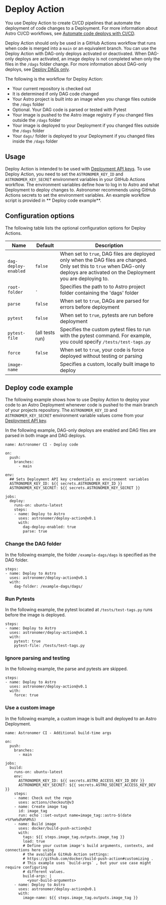 # Deploy Action
You use Deploy Action to create CI/CD pipelines that automate the deployment of code changes to a Deployment. For more information about Astro CI/CD workflows, see [Automate code deploys with CI/CD](https://docs.astronomer.io/astro/ci-cd).

Deploy Action should only be used in a GitHub Actions workflow that runs when code is merged into a `main` or an equivalent branch. You can use the Deploy Action with DAG-only deploys activated or deactivated. When DAG-only deploys are activated, an image deploy is not completed when only the files in the `/dags` folder change. For more information about DAG-only deploys, see [Deploy DAGs only](https://docs.astronomer.io/astro/deploy-code#deploy-dags-only).

The following is the workflow for Deploy Action:
- Your current repository is checked out
- It is determined if only DAG code changed
- Your Astro project is built into an image when you change files outside the `/dags` folder
- Optional. Your DAG code is parsed or tested with Pytest
- Your image is pushed to the Astro image registry if you changed files outside the `/dags` folder
- Your image is deployed to your Deployment if you changed files outside the `/dags` folder
- Your `dags/` folder is deployed to your Deployment if you changed files inside the `/dags` folder

## Usage

Deploy Action is intended to be used with [Deployment API keys](https://docs.astronomer.io/astro/api-keys). To use Deploy Action, you need to set the `ASTRONOMER_KEY_ID` and `ASTRONOMER_KEY_SECRET` environment variables in your GitHub Actions workflow. The environment variables define how to log in to Astro and what Deployment to deploy changes to. Astronomer recommends using GitHub Actions secrets to set the environment variables. An example workflow script is provided in ** Deploy code example**. 

## Configuration options

The following table lists the optional configuration options for Deploy Actions.

| Name | Default | Description |
| ---|---|--- |
| `dag-deploy-enabled` | `false` | When set to `true`, DAG files are deployed only when the DAG files are changed. Only set this to `true` when DAG-only deploys are activated on the Deployment you are deploying to. |
| `root-folder` | `.` | Specifies the path to to Astro project folder containing the 'dags' folder | 
| `parse` | `false` | When set to `true`, DAGs are parsed for errors before deployment |
| `pytest` | `false` | When set to `true`, pytests are run before deployment |
| `pytest-file` | (all tests run) | Specifies the custom pytest files to run with the pytest command. For example, you could specify `/tests/test-tags.py`
| `force` | `false` | When set to `true`, your code is force deployed without testing or parsing
| `image-name` |  | Specifies a custom, locally built image to deploy |


## Deploy code example

The following example shows how to use Deploy Action to deploy your code to an Astro Deployment whenever code is pushed to the main branch of your projects repository. The `ASTRONOMER_KEY_ID` and `ASTRONOMER_KEY_SECRET` environment variable values come from your [Deployment API key](https://docs.astronomer.io/astro/api-keys).

In the following example, DAG-only deploys are enabled and DAG files are parsed in both image and DAG deploys.

```
name: Astronomer CI - Deploy code

on:
  push:
    branches:
      - main

env:
  ## Sets Deployment API key credentials as environment variables
  ASTRONOMER_KEY_ID: ${{ secrets.ASTRONOMER_KEY_ID }}
  ASTRONOMER_KEY_SECRET: ${{ secrets.ASTRONOMER_KEY_SECRET }}

jobs:
  deploy:
    runs-on: ubuntu-latest
    steps:
    - name: Deploy to Astro
      uses: astronomer/deploy-action@v0.1
      with:
        dag-deploy-enabled: true
        parse: true
```
### Change the DAG folder

In the following example, the folder `/example-dags/dags` is specified as the DAG folder.

```
steps:
- name: Deploy to Astro
  uses: astronomer/deploy-action@v0.1
  with:
    dag-folder: /example-dags/dags/
```

### Run Pytests

In the following example, the pytest located at `/tests/test-tags.py` runs before the image is deployed. 

```
steps:
- name: Deploy to Astro
  uses: astronomer/deploy-action@v0.1
  with:
    pytest: true
    pytest-file: /tests/test-tags.py
```

### Ignore parsing and testing

In the following example, the parse and pytests are skipped.

```
steps:
- name: Deploy to Astro
  uses: astronomer/deploy-action@v0.1
  with:
    force: true
```

### Use a custom image

In the following example, a custom image is built and deployed to an Astro Deployment.

```
name: Astronomer CI - Additional build-time args

on:
  push:
    branches:
      - main

jobs:
  build:
    runs-on: ubuntu-latest
    env:
      ASTRONOMER_KEY_ID: ${{ secrets.ASTRO_ACCESS_KEY_ID_DEV }}
      ASTRONOMER_KEY_SECRET: ${{ secrets.ASTRO_SECRET_ACCESS_KEY_DEV }}
    steps:
    - name: Check out the repo
      uses: actions/checkout@v3
    - name: Create image tag
      id: image_tag
      run: echo ::set-output name=image_tag::astro-$(date +%Y%m%d%H%M%S)
    - name: Build image
      uses: docker/build-push-action@v2
      with:
        tags: ${{ steps.image_tag.outputs.image_tag }}
        load: true
        # Define your custom image's build arguments, contexts, and connections here using
        # the available GitHub Action settings:
        # https://github.com/docker/build-push-action#customizing .
        # This example uses `build-args` , but your use case might require configuring
        # different values.
        build-args: |
          <your-build-arguments>
    - name: Deploy to Astro
      uses: astronomer/deploy-action@v0.1
      with:
        image-name: ${{ steps.image_tag.outputs.image_tag }}
      
```
